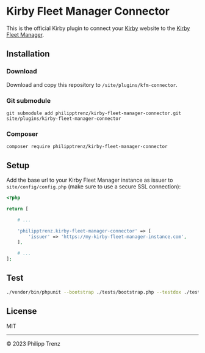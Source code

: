 # Kirby Fleet Manager Connector

This is the official Kirby plugin to connect your [Kirby](https://getkirby.com) website to the [Kirby Fleet Manager](https://github.com/philipptrenz/kirby-fleet-manager).

## Installation

### Download

Download and copy this repository to `/site/plugins/kfm-connector`.

### Git submodule

```
git submodule add philipptrenz/kirby-fleet-manager-connector.git site/plugins/kirby-fleet-manager-connector
```

### Composer

```
composer require philipptrenz/kirby-fleet-manager-connector
```

## Setup

Add the base url to your Kirby Fleet Manager instance as issuer to `site/config/config.php` (make sure to use a secure SSL connection):

```php
<?php

return [

    # ...

    'philipptrenz.kirby-fleet-manager-connector' => [
        'issuer' => 'https://my-kirby-fleet-manager-instance.com',
    ],

    # ...
];
```

## Test

```bash
./vendor/bin/phpunit --bootstrap ./tests/bootstrap.php --testdox ./tests/suites
```

## License

MIT

---

© 2023 Philipp Trenz
